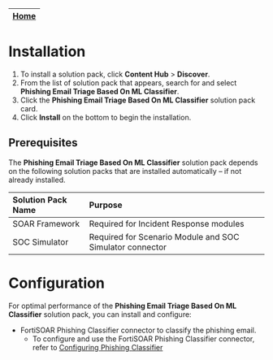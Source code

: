 | [Home](../README.md) |
|----------------------|
# Installation

1. To install a solution pack, click **Content Hub** > **Discover**.
2. From the list of solution pack that appears, search for and select **Phishing Email Triage Based On ML Classifier**.
3. Click the **Phishing Email Triage Based On ML Classifier** solution pack card.
4. Click **Install** on the bottom to begin the installation.

## Prerequisites

The **Phishing Email Triage Based On ML Classifier** solution pack depends on the following solution packs that are installed automatically &ndash; if not already installed.

| Solution Pack Name | Purpose                                                  |
|:-------------------|:---------------------------------------------------------|
| SOAR Framework     | Required for Incident Response modules                   |
| SOC Simulator      | Required for Scenario Module and SOC Simulator connector |

# Configuration

For optimal performance of the **Phishing Email Triage Based On ML Classifier** solution pack, you can install and configure:

* FortiSOAR Phishing Classifier connector to classify the phishing email.
  * To configure and use the FortiSOAR Phishing Classifier connector, refer to [Configuring Phishing Classifier](https://docs.fortinet.com/document/fortisoar/0.0.0/fortisoar-built-in-connectors/1/fortisoar-built-in-connectors#phishingClassifier)
